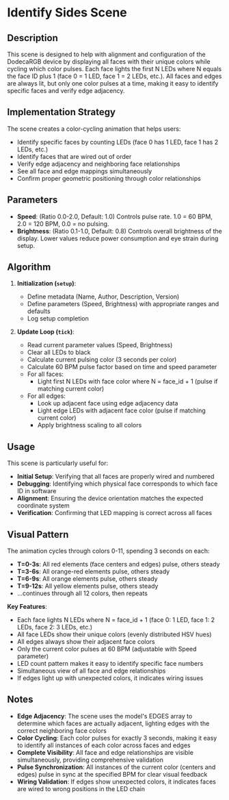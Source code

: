 # Identify Sides Scene

## Description

This scene is designed to help with alignment and configuration of the DodecaRGB device by displaying all faces with their unique colors while cycling which color pulses. Each face lights the first N LEDs where N equals the face ID plus 1 (face 0 = 1 LED, face 1 = 2 LEDs, etc.). All faces and edges are always lit, but only one color pulses at a time, making it easy to identify specific faces and verify edge adjacency.

## Implementation Strategy

The scene creates a color-cycling animation that helps users:
- Identify specific faces by counting LEDs (face 0 has 1 LED, face 1 has 2 LEDs, etc.)
- Identify faces that are wired out of order
- Verify edge adjacency and neighboring face relationships  
- See all face and edge mappings simultaneously
- Confirm proper geometric positioning through color relationships

## Parameters

- **Speed**: (Ratio 0.0-2.0, Default: 1.0) Controls pulse rate. 1.0 = 60 BPM, 2.0 = 120 BPM, 0.0 = no pulsing.
- **Brightness**: (Ratio 0.1-1.0, Default: 0.8) Controls overall brightness of the display. Lower values reduce power consumption and eye strain during setup.

## Algorithm

1. **Initialization (`setup`)**:
   - Define metadata (Name, Author, Description, Version)
   - Define parameters (Speed, Brightness) with appropriate ranges and defaults
   - Log setup completion

2. **Update Loop (`tick`)**:
   - Read current parameter values (Speed, Brightness)
   - Clear all LEDs to black
   - Calculate current pulsing color (3 seconds per color)
   - Calculate 60 BPM pulse factor based on time and speed parameter
   - For all faces:
     - Light first N LEDs with face color where N = face_id + 1 (pulse if matching current color)
   - For all edges:
     - Look up adjacent face using edge adjacency data
     - Light edge LEDs with adjacent face color (pulse if matching current color)
     - Apply brightness scaling to all colors

## Usage

This scene is particularly useful for:
- **Initial Setup**: Verifying that all faces are properly wired and numbered
- **Debugging**: Identifying which physical face corresponds to which face ID in software
- **Alignment**: Ensuring the device orientation matches the expected coordinate system
- **Verification**: Confirming that LED mapping is correct across all faces

## Visual Pattern

The animation cycles through colors 0-11, spending 3 seconds on each:

- **T=0-3s**: All red elements (face centers and edges) pulse, others steady
- **T=3-6s**: All orange-red elements pulse, others steady  
- **T=6-9s**: All orange elements pulse, others steady
- **T=9-12s**: All yellow elements pulse, others steady
- ...continues through all 12 colors, then repeats

**Key Features**:
- Each face lights N LEDs where N = face_id + 1 (face 0: 1 LED, face 1: 2 LEDs, face 2: 3 LEDs, etc.)
- All face LEDs show their unique colors (evenly distributed HSV hues)
- All edges always show their adjacent face colors
- Only the current color pulses at 60 BPM (adjustable with Speed parameter)
- LED count pattern makes it easy to identify specific face numbers
- Simultaneous view of all face and edge relationships
- If edges light up with unexpected colors, it indicates wiring issues

## Notes

- **Edge Adjacency**: The scene uses the model's EDGES array to determine which faces are actually adjacent, lighting edges with the correct neighboring face colors
- **Color Cycling**: Each color pulses for exactly 3 seconds, making it easy to identify all instances of each color across faces and edges
- **Complete Visibility**: All face and edge relationships are visible simultaneously, providing comprehensive validation
- **Pulse Synchronization**: All instances of the current color (centers and edges) pulse in sync at the specified BPM for clear visual feedback
- **Wiring Validation**: If edges show unexpected colors, it indicates faces are wired to wrong positions in the LED chain 